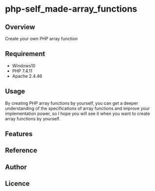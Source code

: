 # php-self_made-array_functions

## Overview
Create your own PHP array function

## Requirement
- Windows10
- PHP 7.4.11
- Apache 2.4.46

## Usage
By creating PHP array functions by yourself, you can get a deeper understanding of the specifications of array functions and improve your implementation power, so I hope you will see it when you want to create array functions by yourself.

## Features

## Reference

## Author

## Licence


